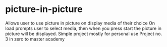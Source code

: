 # picture-in-picture
Allows user to use picture in picture on display media of their choice
On load prompts user to select media, then when you press start the picture in picture will be displayed.
Simple project mostly for personal use
Project no. 3 in zero to master academy
